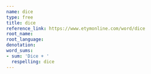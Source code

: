 ```yaml
---
name: dice
type: free
title: dice
reference_link: https://www.etymonline.com/word/dice
root_name: 
root_language: 
denotation: 
word_sums:
- sum: 'Dice + '
  respelling: dice
---
```

